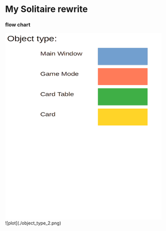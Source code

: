 # My Solitaire rewrite

### flow chart

<img src="./object_type_1.png" data-canonical-src="./object_type_1.png" width="600" height="600" />
![plot](./object_type_2.png)

